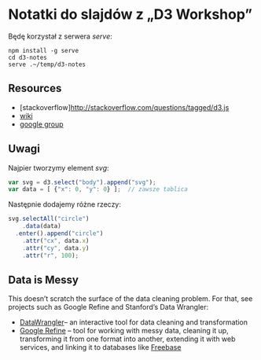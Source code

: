 # Notatki do slajdów z „D3 Workshop”

Będę korzystał z serwera *serve*:

    npm install -g serve
    cd d3-notes
    serve .~/temp/d3-notes


## Resources

* [stackoverflow]http://stackoverflow.com/questions/tagged/d3.js
* [wiki](https://github.com/mbostock/d3/wiki)
* [google group](https://groups.google.com/group/d3-js)


## Uwagi

Najpier tworzymy element *svg*:

```javascript
var svg = d3.select("body").append("svg");
var data = [ {"x": 0, "y": 0} ];  // zawsze tablica
```

Następnie dodajemy różne rzeczy:

```javascript
svg.selectAll("circle")
    .data(data)
  .enter().append("circle")
    .attr("cx", data.x)
    .attr("cy", data.y)
    .attr("r", 100);
```


## Data is Messy

This doesn’t scratch the surface of the data cleaning problem. For
that, see projects such as Google Refine and Stanford’s Data Wrangler:

* [DataWrangler](http://vis.stanford.edu/wrangler/)–
  an interactive tool for data cleaning and transformation
* [Google Refine](http://code.google.com/p/google-refine/) –
  tool for working with messy data, cleaning it up, transforming it
  from one format into another, extending it with web services, and
  linking it to databases like [Freebase](http://www.freebase.com/)

